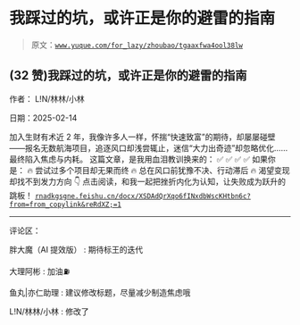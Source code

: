 # 我踩过的坑，或许正是你的避雷的指南

> 原文：[`www.yuque.com/for_lazy/zhoubao/tgaaxfwa4ool38lw`](https://www.yuque.com/for_lazy/zhoubao/tgaaxfwa4ool38lw)

## (32 赞)我踩过的坑，或许正是你的避雷的指南

作者： L!N/林林/小林

日期：2025-02-14

加入生财有术近 2 年，我像许多人一样，怀揣“快速致富”的期待，却屡屡碰壁——报名无数航海项目，追逐风口却浅尝辄止，迷信“大力出奇迹”却忽略优化……最终陷入焦虑与内耗。
这篇文章，是我用血泪教训换来的： ✅  ✅  ✅  ✅ 如果你是： 🔥 尝试过多个项目却无果而终 🔥 总在风口前犹豫不决、行动滞后 🔥 渴望变现却找不到发力方向 👇 点击阅读，和我一起把挫折内化为认知，让失败成为跃升的跳板！ [`rnadkgsgne.feishu.cn/docx/XSDAdQrXqo6fINxdbWscKHtbn6c?from=from_copylink&reRdXZ;=1`](https://rnadkgsgne.feishu.cn/docx/XSDAdQrXqo6fINxdbWscKHtbn6c?from=from_copylink&reRdXZ;=1)

* * *

评论区：

胖大魔（AI 提效版） : 期待标王的迭代

大理阿彬 : 加油⛽

鱼丸|亦仁助理 : 建议修改标题，尽量减少制造焦虑哦

L!N/林林/小林 : 修改了